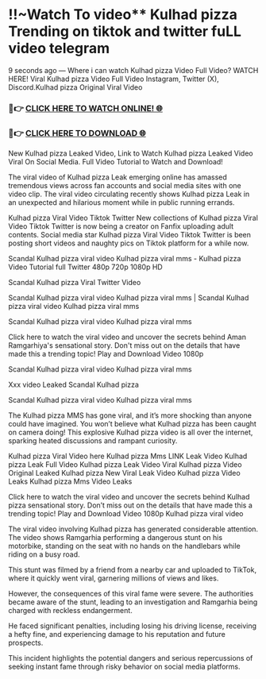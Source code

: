 # !!~Watch To video** Kulhad pizza Trending on tiktok and twitter fuLL video telegram

9 seconds ago — Where i can watch Kulhad pizza Video Full Video? WATCH HERE! Viral Kulhad pizza Video Full Video Instagram, Twitter (X), Discord.Kulhad pizza Original Viral Video

### 🔴👉 [CLICK HERE TO WATCH ONLINE! 🌐](https://nioki.today/viral-leaked-video-watch-free-online/)

### 🔴👉 [CLICK HERE TO DOWNLOAD 🌐](https://nioki.today/viral-leaked-video-watch-free-online/)

New Kulhad pizza Leaked Video, Link to Watch Kulhad pizza Leaked Video Viral On Social Media. Full Video Tutorial to Watch and Download!

The viral video of Kulhad pizza Leak emerging online has amassed tremendous views across fan accounts and social media sites with one video clip. The viral video circulating recently shows Kulhad pizza Leak in an unexpected and hilarious moment while in public running errands.

Kulhad pizza Viral Video Tiktok Twitter New collections of Kulhad pizza Viral Video Tiktok Twitter is now being a creator on Fanfix uploading adult contents. Social media star Kulhad pizza Viral Video Tiktok Twitter is been posting short videos and naughty pics on Tiktok platform for a while now.

Scandal Kulhad pizza viral video Kulhad pizza viral mms - Kulhad pizza Video Tutorial full Twitter 480p 720p 1080p HD

Scandal Kulhad pizza Viral Twitter Video

Scandal Kulhad pizza viral video Kulhad pizza viral mms | Scandal Kulhad pizza viral video Kulhad pizza viral mms

Scandal Kulhad pizza viral video Kulhad pizza viral mms

Click here to watch the viral video and uncover the secrets behind Aman Ramgarhiya's sensational story. Don't miss out on the details that have made this a trending topic! Play and Download Video 1080p

Scandal Kulhad pizza viral video Kulhad pizza viral mms

Xxx video Leaked Scandal Kulhad pizza

Scandal Kulhad pizza viral video Kulhad pizza viral mms

The Kulhad pizza MMS has gone viral, and it’s more shocking than anyone could have imagined. You won’t believe what Kulhad pizza has been caught on camera doing! This explosive Kulhad pizza video is all over the internet, sparking heated discussions and rampant curiosity.

Kulhad pizza Viral Video here Kulhad pizza Mms LINK Leak Video Kulhad pizza Leak Full Video Kulhad pizza Leak Video Viral Kulhad pizza Video Original Leaked Kulhad pizza New Viral Leak Video Kulhad pizza Video Leaks Kulhad pizza Mms Video Leaks

Click here to watch the viral video and uncover the secrets behind Kulhad pizza sensational story. Don’t miss out on the details that have made this a trending topic! Play and Download Video 1080p Kulhad pizza viral video

The viral video involving Kulhad pizza has generated considerable attention. The video shows Ramgarhia performing a dangerous stunt on his motorbike, standing on the seat with no hands on the handlebars while riding on a busy road.

This stunt was filmed by a friend from a nearby car and uploaded to TikTok, where it quickly went viral, garnering millions of views and likes.

However, the consequences of this viral fame were severe. The authorities became aware of the stunt, leading to an investigation and Ramgarhia being charged with reckless endangerment.

He faced significant penalties, including losing his driving license, receiving a hefty fine, and experiencing damage to his reputation and future prospects.

This incident highlights the potential dangers and serious repercussions of seeking instant fame through risky behavior on social media platforms.

